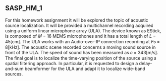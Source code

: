 ## SASP_HM_1
For this homework assignment it will be explored the topic of acoustic source localization.
It will be provided a multichannel recording acquired using a uniform linear microphone array (ULA). 
The device known as EStick, is composed of 𝑀 = 16 MEMS microphones and it has a total length of 𝐿 = 45[cm].
The ULA works with an Audio-over-IP connection recording at 𝐹𝑠 = 8[kHz].
The acoustic scene recorded concerns a moving sound source in front of the ULA. 
The speed of sound has been measured as 𝑐 = 343[m/s].
The final goal is to localize the time-varying position of the source using a spatial filtering approach.
In particular, it is requested to design a delay-and-sum beamformer for the ULA and adapt it to 
localize wide-band sources.
